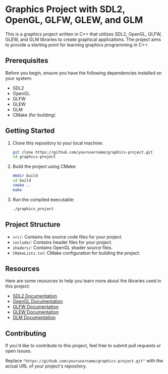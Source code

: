# Graphics Project with SDL2, OpenGL, GLFW, GLEW, and GLM

This is a graphics project written in C++ that utilizes SDL2, OpenGL, GLFW, GLEW, and GLM libraries to create graphical applications. The project aims to provide a starting point for learning graphics programming in C++.

## Prerequisites

Before you begin, ensure you have the following dependencies installed on your system:

- SDL2
- OpenGL
- GLFW
- GLEW
- GLM
- CMake (for building)

## Getting Started

1. Clone this repository to your local machine:

   ```bash
   git clone https://github.com/yourusername/graphics-project.git
   cd graphics-project
   ```

2. Build the project using CMake:

   ```bash
   mkdir build
   cd build
   cmake ..
   make
   ```

3. Run the compiled executable:

   ```bash
   ./graphics_project
   ```

## Project Structure

- `src/`: Contains the source code files for your project.
- `include/`: Contains header files for your project.
- `shaders/`: Contains OpenGL shader source files.
- `CMakeLists.txt`: CMake configuration for building the project.

## Resources

Here are some resources to help you learn more about the libraries used in this project:

- [SDL2 Documentation](https://wiki.libsdl.org/)
- [OpenGL Documentation](https://www.opengl.org/documentation/)
- [GLFW Documentation](https://www.glfw.org/documentation.html)
- [GLEW Documentation](http://glew.sourceforge.net/)
- [GLM Documentation](https://glm.g-truc.net/0.9.9/index.html)

## Contributing

If you'd like to contribute to this project, feel free to submit pull requests or open issues.

Replace `"https://github.com/yourusername/graphics-project.git"` with the actual URL of your project's repository.
